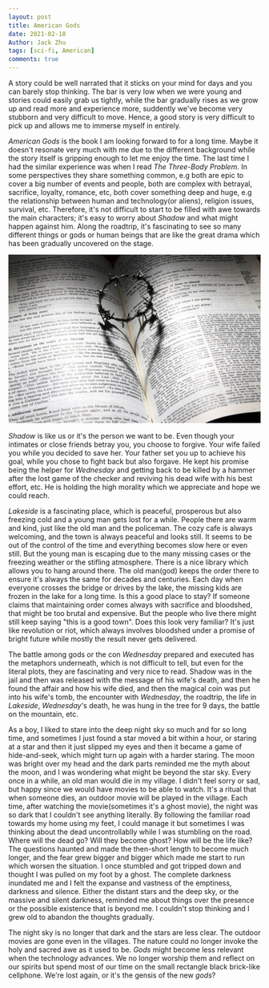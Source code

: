 ```yaml
---
layout: post
title: American Gods
date: 2021-02-18
Author: Jack Zhu
tags: [sci-fi, American]
comments: true
---
```


A story could be well narrated that it sticks on your mind for days and you can barely stop thinking. The bar is very low when we were young and stories could easily grab us tightly, while the bar gradually rises as we grow up and read more and experience more, suddently we've become very stubborn and very difficult to move. Hence, a good story is very difficult to pick up and allows me to immerse myself in entirely.

*American Gods* is the book I am looking forward to for a long time. Maybe it doesn't resonate very much with me due to the different background while the story itself is gripping enough to let me enjoy the time. The last time I had the similar experience was when I read *The Three-Body Problem*. In some perspectives they share something common, e.g both are epic to cover a big number of events and people, both are complex with betrayal, sacrifice, loyalty, romance, etc, both cover something deep and huge, e.g the relationship between human and technology(or aliens), religion issues, survival, etc. Therefore, it's not difficult to start to be filled with awe towards the main characters; it's easy to worry about *Shadow* and what might happen against him. Along the roadtrip, it's fascinating to see so many different things or gods or human beings that are like the great drama which has been gradually uncovered on the stage.

![gods](../images/gods.png)

*Shadow* is like us or it's the person we want to be. Even though your intimates or close friends betray you, you choose to forgive. Your wife failed you while you decided to save her. Your father set you up to achieve his goal, while you chose to fight back but also forgave. He kept his promise being the helper for *Wednesday* and getting back to be killed by a hammer after the lost game of the checker and reviving his dead wife with his best effort, etc. He is holding the high morality which we appreciate and hope we could reach.

*Lakeside* is a fascinating place, which is peaceful, prosperous but also freezing cold and a young man gets lost for a while. People there are warm and kind, just like the old man and the policeman. The cozy cafe is always welcoming, and the town is always peaceful and looks still. It seems to be out of the control of the time and everything becomes slow here or even still. But the young man is escaping due to the many missing cases or the freezing weather or the stifling atmosphere. There is a nice library which allows you to hang around there. The old man(god) keeps the order there to ensure it's always the same for decades and centuries. Each day when everyone crosses the bridge or drives by the lake, the missing kids are frozen in the lake for a long time. Is this a good place to stay? If someone claims that maintaining order comes always with sacrifice and bloodshed, that might be too brutal and expensive. But the people who live there might still keep saying "this is a good town". Does this look very familiar? It's just like revolution or riot, which always involves bloodshed under a promise of bright future while mostly the result never gets delivered.

The battle among gods or the con *Wednesday* prepared and executed has the metaphors underneath, which is not difficult to tell, but even for the literal plots, they are fascinating and very nice to read. Shadow was in the jail and then was released with the message of his wife's death, and then he found the affair and how his wife died, and then the magical coin was put into his wife's tomb, the encounter with *Wednesday*, the roadtrip, the life in *Lakeside*, *Wednesday*'s death, he was hung in the tree for 9 days, the battle on the mountain, etc. 

As a boy, I liked to stare into the deep night sky so much and for so long time, and sometimes I just found a star moved a bit within a hour, or staring at a star and then it just slipped my eyes and then it became a game of hide-and-seek, which might turn up again with a harder staring. The moon was bright over my head and the dark parts reminded me the myth about the moon, and I was wondering what might be beyond the star sky. Every once in a while, an old man would die in my village. I didn't feel sorry or sad, but happy since we would have movies to be able to watch. It's a ritual that when someone dies, an outdoor movie will be played in the village. Each time, after watching the movie(sometimes it's a ghost movie), the night was so dark that I couldn't see anything literally. By following the familiar road towards my home using my feet, I could manage it but sometimes I was thinking about the dead uncontrollablly while I was stumbling on the road. Where will the dead go? Will they become ghost? How will be the life like? The questions haunted and made the then-short length to become much longer, and the fear grew bigger and bigger which made me start to run which worsen the situation. I once stumbled and got tripped down and thought I was pulled on my foot by a ghost. The complete darkness inundated me and I felt the expanse and vastness of the emptiness, darkness and silence. Either the distant stars and the deep sky, or the massive and silent darkness, reminded me about things over the presence or the possible existence that is beyond me. I couldn't stop thinking and I grew old to abandon the thoughts gradually.

The night sky is no longer that dark and the stars are less clear. The outdoor movies are gone even in the villages. The nature could no longer invoke the holy and sacred awe as it used to be. *Gods* might become less relevant when the technology advances. We no longer worship them and reflect on our spirits but spend most of our time on the small rectangle black brick-like cellphone. We're lost again, or it's the gensis of the new *gods*?